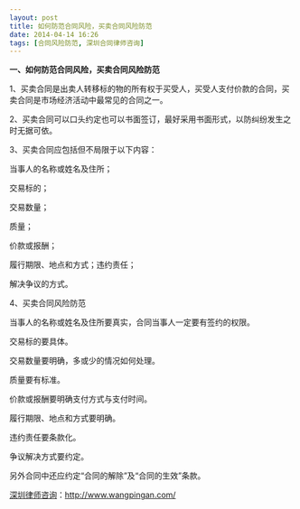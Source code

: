 ```yaml
---
layout: post
title: 如何防范合同风险，买卖合同风险防范
date: 2014-04-14 16:26
tags: [合同风险防范, 深圳合同律师咨询]
---
```

<strong>一、如何防范合同风险，买卖合同风险防范</strong>

1、买卖合同是出卖人转移标的物的所有权于买受人，买受人支付价款的合同，买卖合同是市场经济活动中最常见的合同之一。

2、买卖合同可以口头约定也可以书面签订，最好采用书面形式，以防纠纷发生之时无据可依。

3、买卖合同应包括但不局限于以下内容：

当事人的名称或姓名及住所；

交易标的；

交易数量；

质量；

价款或报酬；

履行期限、地点和方式；违约责任；

解决争议的方式。

4、买卖合同风险防范

当事人的名称或姓名及住所要真实，合同当事人一定要有签约的权限。

交易标的要具体。

交易数量要明确，多或少的情况如何处理。

质量要有标准。

价款或报酬要明确支付方式与支付时间。

履行期限、地点和方式要明确。

违约责任要条款化。

争议解决方式要约定。

另外合同中还应约定“合同的解除”及“合同的生效”条款。

<a href="http://www.wangpingan.com/">深圳律师咨询</a>：<a href="http://www.wangpingan.com/">http://www.wangpingan.com/</a>

